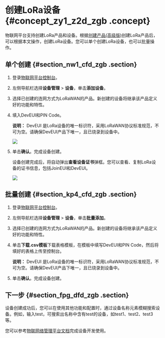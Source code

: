 # 创建LoRa设备 {#concept_zy1_z2d_zgb .concept}

物联网平台支持创建LoRa产品和设备。根据[创建产品\(高级版\)](intl.zh-CN/用户指南/产品与设备/创建产品(高级版).md#)创建LoRa产品后，可以根据本文操作，创建LoRa设备。您可以单个创建LoRa设备，也可以批量操作。

## 单个创建 {#section_nw1_cfd_zgb .section}

1.  登录[物联网平台控制台](http://iot.console.aliyun.com/)。
2.  左侧导航栏选择**设备管理** \> **设备**，单击**添加设备**。
3.  选择已创建的连网方式为LoRaWAN的产品。新创建的设备将继承该产品定义好的功能和特性。
4.  填入DevEUI和PIN Code。

    **说明：** DevEUI 是LoRa设备的唯一标识符，采用LoRaWAN协议标准规范，不可为空。请确保DevEUI产品下唯一，且已烧录到设备中。

    ![](http://static-aliyun-doc.oss-cn-hangzhou.aliyuncs.com/assets/img/134336/155192567439864_zh-CN.png)

5.  单击**确认**。完成设备创建。

    设备创建完成后，将自动弹出**查看设备证书**弹框。您可以查看、复制LoRa设备的证书信息，包括JoinEUI和DevEUI。

    ![](http://static-aliyun-doc.oss-cn-hangzhou.aliyuncs.com/assets/img/134336/155192567439872_zh-CN.png)


## 批量创建 {#section_kp4_cfd_zgb .section}

1.  登录[物联网平台控制台](http://iot.console.aliyun.com/)。
2.  左侧导航栏选择**设备管理** \> **设备**，单击**批量添加**。
3.  选择已创建的连网方式为LoRaWAN的产品。新创建的设备将继承该产品定义好的功能和特性。
4.  单击**下载.csv模板**下载表格模板，在模板中填写DevEUI和PIN Code，然后将填好的表格上传至控制台。

    **说明：** DevEUI 是LoRa设备的唯一标识符，采用LoRaWAN协议标准规范，不可为空。请确保DevEUI产品下唯一，且已烧录到设备中。

5.  单击**确认**。完成设备创建。

## 下一步 {#section_fpg_dfd_zgb .section}

设备创建成功后，您可以在使用其他功能和配置时，通过设备名称元素模糊搜索设备。例如，输入test，可搜索出名称中含有test的设备，如test1、test2、test3等。

您可以参考[物联网络管理平台文档](https://help.aliyun.com/document_detail/96549.html)完成设备开发使用。

